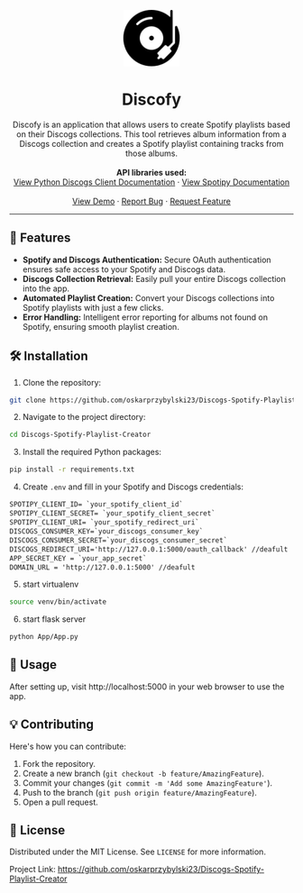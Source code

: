 <p align="center">
  <img src="./App/static/favicon.ico" alt="Discofy Logo" width="100"/>
</p>

<h1 align="center">Discofy</h1>

<p align="center">
Discofy is an application that allows users to create Spotify playlists based on their Discogs collections. This tool retrieves album information from a Discogs collection and creates a Spotify playlist containing tracks from those albums.
  <br>
  <br>
  <strong>API libraries used:</strong>
  <br>
  <a href="https://python3-discogs-client.readthedocs.io/en/latest/index.html">View Python Discogs Client Documentation</a>
  ·
  <a href="https://spotipy.readthedocs.io/en/2.22.1/">View Spotipy Documentation</a>
  <br>
  <br>
  <a href="#">View Demo</a>
  ·
  <a href="https://github.com/oskarprzybylski23/Discogs-Spotify-Playlist-Creator/issues">Report Bug</a>
  ·
  <a href="https://github.com/oskarprzybylski23/Discogs-Spotify-Playlist-Creator/issues">Request Feature</a>
</p>

---

## 🌟 Features
- **Spotify and Discogs Authentication:** Secure OAuth authentication ensures safe access to your Spotify and Discogs data.
- **Discogs Collection Retrieval:** Easily pull your entire Discogs collection into the app.
- **Automated Playlist Creation:** Convert your Discogs collections into Spotify playlists with just a few clicks.
- **Error Handling:** Intelligent error reporting for albums not found on Spotify, ensuring smooth playlist creation.

## 🛠 Installation

1. Clone the repository:

```bash 
git clone https://github.com/oskarprzybylski23/Discogs-Spotify-Playlist-Creator.git 
```

2. Navigate to the project directory:

```bash 
cd Discogs-Spotify-Playlist-Creator
```

3. Install the required Python packages:

```bash 
pip install -r requirements.txt
```
4. Create `.env` and fill in your Spotify and Discogs credentials:

```text
SPOTIPY_CLIENT_ID= `your_spotify_client_id`
SPOTIPY_CLIENT_SECRET= `your_spotify_client_secret`
SPOTIPY_CLIENT_URI= `your_spotify_redirect_uri`
DISCOGS_CONSUMER_KEY=`your_discogs_consumer_key`
DISCOGS_CONSUMER_SECRET=`your_discogs_consumer_secret`
DISCOGS_REDIRECT_URI='http://127.0.0.1:5000/oauth_callback' //deafult
APP_SECRET_KEY = `your_app_secret`
DOMAIN_URL = 'http://127.0.0.1:5000' //deafult
```

5. start virtualenv

```bash
source venv/bin/activate 
```

6. start flask server

```bash
python App/App.py 
```

## 🚀 Usage
After setting up, visit http://localhost:5000 in your web browser to use the app.

## 💡 Contributing
Here's how you can contribute:

1. Fork the repository.
2. Create a new branch (`git checkout -b feature/AmazingFeature`).
3. Commit your changes (`git commit -m 'Add some AmazingFeature'`).
4. Push to the branch (`git push origin feature/AmazingFeature`).
5. Open a pull request.

## 📝 License
Distributed under the MIT License. See `LICENSE` for more information.

Project Link: https://github.com/oskarprzybylski23/Discogs-Spotify-Playlist-Creator